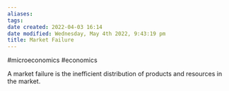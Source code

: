 ```yaml
---
aliases: 
tags: 
date created: 2022-04-03 16:14
date modified: Wednesday, May 4th 2022, 9:43:19 pm
title: Market Failure
---
```


#microeconomics #economics

A market failure is the inefficient distribution of products and resources in the market.
